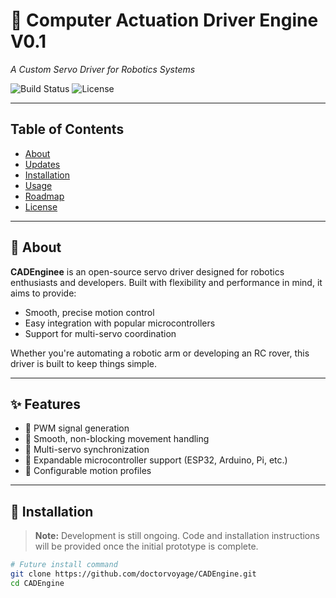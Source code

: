 # 🚀 Computer Actuation Driver Engine V0.1  
*A Custom Servo Driver for Robotics Systems*

![Build Status](https://img.shields.io/badge/status-WIP-blue)
![License](https://img.shields.io/badge/license-MIT-green)

---

## Table of Contents

- [About](#about)
- [Updates](./UPDATES.md)
- [Installation](#installation)
- [Usage](#usage)
- [Roadmap](#roadmap)
- [License](#license)

---

## 🧠 About

**CADEnginee** is an open-source servo driver designed for robotics enthusiasts and developers. Built with flexibility and performance in mind, it aims to provide:

- Smooth, precise motion control
- Easy integration with popular microcontrollers
- Support for multi-servo coordination

Whether you're automating a robotic arm or developing an RC rover, this driver is built to keep things simple.

---

## ✨ Features 

- 🚧 PWM signal generation
- 🚧 Smooth, non-blocking movement handling
- 🚧 Multi-servo synchronization
- 🚧 Expandable microcontroller support (ESP32, Arduino, Pi, etc.)
- 🚧 Configurable motion profiles

---

## 🔧 Installation

> **Note:** Development is still ongoing. Code and installation instructions will be provided once the initial prototype is complete.

```bash
# Future install command
git clone https://github.com/doctorvoyage/CADEngine.git
cd CADEngine
